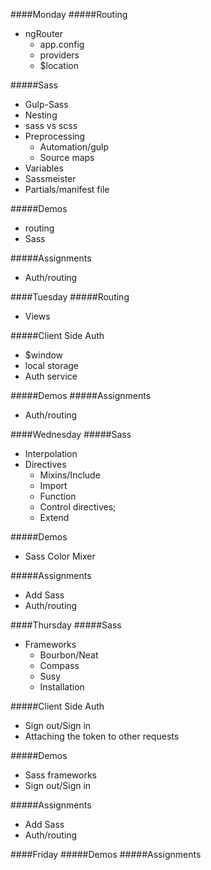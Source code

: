 ####Monday
#####Routing
- ngRouter
  - app.config
  - providers
  - $location

#####Sass
- Gulp-Sass
- Nesting
- sass vs scss
- Preprocessing
  - Automation/gulp
  - Source maps
- Variables
- Sassmeister
- Partials/manifest file

#####Demos
- routing
- Sass

#####Assignments
- Auth/routing

####Tuesday
#####Routing
- Views

#####Client Side Auth
- $window
- local storage
- Auth service

#####Demos
#####Assignments
- Auth/routing

####Wednesday
#####Sass
- Interpolation
- Directives
  - Mixins/Include
  - Import
  - Function
  - Control directives;
  - Extend

#####Demos
- Sass Color Mixer

#####Assignments
- Add Sass
- Auth/routing

####Thursday
#####Sass
- Frameworks
  - Bourbon/Neat
  - Compass
  - Susy
  - Installation

#####Client Side Auth
- Sign out/Sign in
- Attaching the token to other requests

#####Demos
- Sass frameworks
- Sign out/Sign in

#####Assignments
- Add Sass
- Auth/routing

####Friday
#####Demos
#####Assignments
